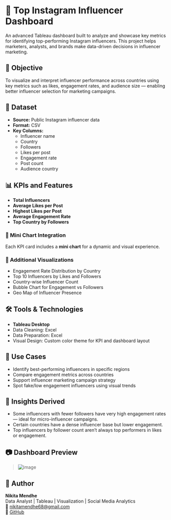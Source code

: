 # 📸 Top Instagram Influencer Dashboard

An advanced Tableau dashboard built to analyze and showcase key metrics for identifying top-performing Instagram influencers. This project helps marketers, analysts, and brands make data-driven decisions in influencer marketing.

## 🎯 Objective

To visualize and interpret influencer performance across countries using key metrics such as likes, engagement rates, and audience size — enabling better influencer selection for marketing campaigns.

## 📁 Dataset

- **Source:** Public Instagram influencer data
- **Format:** CSV
- **Key Columns:**
  - Influencer name
  - Country
  - Followers
  - Likes per post
  - Engagement rate
  - Post count
  - Audience country

## 📊 KPIs and Features

- **Total Influencers**
- **Average Likes per Post**
- **Highest Likes per Post**
- **Average Engagement Rate**
- **Top Country by Followers**

### 🔹 Mini Chart Integration
Each KPI card includes a **mini chart** for a dynamic and visual experience.

### 🔹 Additional Visualizations
- Engagement Rate Distribution by Country
- Top 10 Influencers by Likes and Followers
- Country-wise Influencer Count
- Bubble Chart for Engagement vs Followers
- Geo Map of Influencer Presence

## 🛠 Tools & Technologies

- **Tableau Desktop**
- Data Cleaning: Excel
- Data Preparation: Excel 
- Visual Design: Custom color theme for KPI and dashboard layout

## 📌 Use Cases

- Identify best-performing influencers in specific regions
- Compare engagement metrics across countries
- Support influencer marketing campaign strategy
- Spot fake/low engagement influencers using visual trends

## 🧠 Insights Derived

- Some influencers with fewer followers have very high engagement rates — ideal for micro-influencer campaigns.
- Certain countries have a dense influencer base but lower engagement.
- Top influencers by follower count aren’t always top performers in likes or engagement.

## 📷 Dashboard Preview

>   ![image](https://github.com/user-attachments/assets/d69c2d61-ac2d-41d2-b293-745d365168e6)


## 👤 Author

**Nikita Mendhe**  
Data Analyst | Tableau | Visualization | Social Media Analytics  
📧 nikitamendhe68@gmail.com  
🔗 [GitHub](https://github.com/NikitaMendhe)
